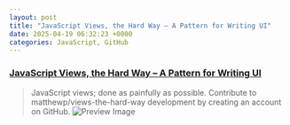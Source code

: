```yaml
---
layout: post
title: "JavaScript Views, the Hard Way – A Pattern for Writing UI"
date: 2025-04-19 06:32:23 +0000
categories: JavaScript, GitHub
---
```


### [JavaScript Views, the Hard Way – A Pattern for Writing UI](https://github.com/matthewp/views-the-hard-way)

> JavaScript views; done as painfully as possible. Contribute to matthewp/views-the-hard-way development by creating an account on GitHub.
![Preview Image](https://opengraph.githubassets.com/f77113cdbd727d509af3f5ec4d2517803fd08b83bf0031273a497c4e69cd5e01/matthewp/views-the-hard-way)

